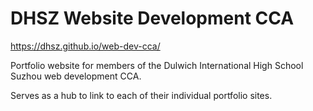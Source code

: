# DHSZ Website Development CCA

https://dhsz.github.io/web-dev-cca/

Portfolio website for members of the Dulwich International High School Suzhou web development CCA.

Serves as a hub to link to each of their individual portfolio sites.